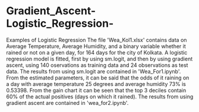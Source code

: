 # Gradient_Ascent-Logistic_Regression-
Examples of Logistic Regression
The file 'Wea_Kol1.xlsx' contains data on Average Temperature, Average Humidity, and a binary variable whether it rained or not on a given day, for 164 days for the city of Kolkata. A logistic regression model is fitted, first by using sm.logit, and then by using gradient ascent, using 140 oservations as training data and 24 observations as test data. The results from using sm.logit are contained in 'Wea_For1.ipynb'. From the estimated parameters, it can be said that the odds of it raining on a day with average temperature 25 degrees and average humidity 73% is 0.53398. From the gain chart it can be seen that the top 3 deciles contain 60% of the actual positives (days on which it rained). The results from using gradient ascent are contained in 'wea_for2.ipynb'.
